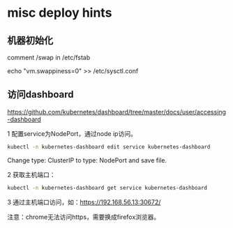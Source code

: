 # misc deploy hints

## 机器初始化

comment /swap in /etc/fstab

echo "vm.swappiness=0" >> /etc/sysctl.conf

## 访问dashboard

https://github.com/kubernetes/dashboard/tree/master/docs/user/accessing-dashboard

1 配置service为NodePort，通过node ip访问。

```sh
kubectl -n kubernetes-dashboard edit service kubernetes-dashboard
```

Change type: ClusterIP to type: NodePort and save file.

2 获取主机端口：

```sh
kubectl -n kubernetes-dashboard get service kubernetes-dashboard
```

3 通过主机端口访问，如：https://192.168.56.13:30672/

注意：chrome无法访问https，需要换成firefox浏览器。
